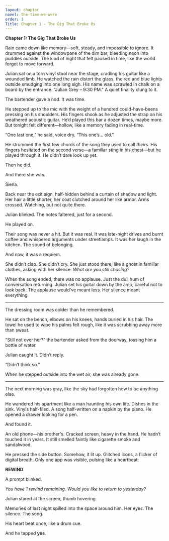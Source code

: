 ```yaml
---
layout: chapter
novel: the-time-we-were
order: 1
Title: Chapter 1 - The Gig That Broke Us
---
```

**Chapter 1: The Gig That Broke Us**

Rain came down like memory—soft, steady, and impossible to ignore. It drummed against the windowpane of the dim bar, bleeding neon into puddles outside. The kind of night that felt paused in time, like the world forgot to move forward.

Julian sat on a torn vinyl stool near the stage, cradling his guitar like a wounded limb. He watched the rain distort the glass, the red and blue lights outside smudging into one long sigh. His name was scrawled in chalk on a board by the entrance. "Julian Grey – 9:30 PM." A quiet finality clung to it.

The bartender gave a nod. It was time.

He stepped up to the mic with the weight of a hundred could-have-beens pressing on his shoulders. His fingers shook as he adjusted the strap on his weathered acoustic guitar. He’d played this bar a dozen times, maybe more. But tonight felt different—hollow, like a memory fading in real-time.

“One last one,” he said, voice dry. “This one’s... old.”

He strummed the first few chords of the song they used to call *theirs*. His fingers hesitated on the second verse—a familiar sting in his chest—but he played through it. He didn’t dare look up yet.

Then he did.

And there she was.

Siena.

Back near the exit sign, half-hidden behind a curtain of shadow and light. Her hair a little shorter, her coat clutched around her like armor. Arms crossed. Watching, but not quite there.

Julian blinked. The notes faltered, just for a second.

He played on.

Their song was never a hit. But it was real. It was late-night drives and burnt coffee and whispered arguments under streetlamps. It was her laugh in the kitchen. The sound of belonging.

And now, it was a requiem.

She didn’t clap. She didn’t cry. She just stood there, like a ghost in familiar clothes, asking with her silence: *What are you still chasing?*

When the song ended, there was no applause. Just the dull hum of conversation returning. Julian set his guitar down by the amp, careful not to look back. The applause would’ve meant less. Her silence meant everything.

---

The dressing room was colder than he remembered.

He sat on the bench, elbows on his knees, hands buried in his hair. The towel he used to wipe his palms felt rough, like it was scrubbing away more than sweat.

“Still not over her?” the bartender asked from the doorway, tossing him a bottle of water.

Julian caught it. Didn’t reply.

“Didn’t think so.”

When he stepped outside into the wet air, she was already gone.

---

The next morning was gray, like the sky had forgotten how to be anything else.

He wandered his apartment like a man haunting his own life. Dishes in the sink. Vinyls half-filed. A song half-written on a napkin by the piano. He opened a drawer looking for a pen.

And found it.

An old phone—his brother's. Cracked screen, heavy in the hand. He hadn’t touched it in years. It still smelled faintly like cigarette smoke and sandalwood.

He pressed the side button. Somehow, it lit up. Glitched icons, a flicker of digital breath. Only one app was visible, pulsing like a heartbeat:

**REWIND**.

A prompt blinked.

*You have 1 rewind remaining. Would you like to return to yesterday?*

Julian stared at the screen, thumb hovering.

Memories of last night spilled into the space around him. Her eyes. The silence. The song.

His heart beat once, like a drum cue.

And he tapped **yes**.
